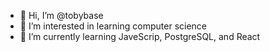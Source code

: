 - 👋 Hi, I’m @tobybase
- 👀 I’m interested in learning computer science
- 🌱 I’m currently learning JaveScrip, PostgreSQL, and React


<!---
tobybase/tobybase is a ✨ special ✨ repository because its `README.md` (this file) appears on your GitHub profile.
You can click the Preview link to take a look at your changes.
--->
